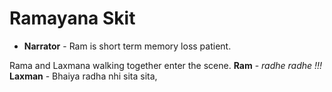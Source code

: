 # Ramayana Skit
* **Narrator** - Ram is short term memory loss patient.

Rama and Laxmana walking together enter the scene.
**Ram** - _radhe  radhe !!!_
**Laxman** - Bhaiya radha nhi sita sita,




